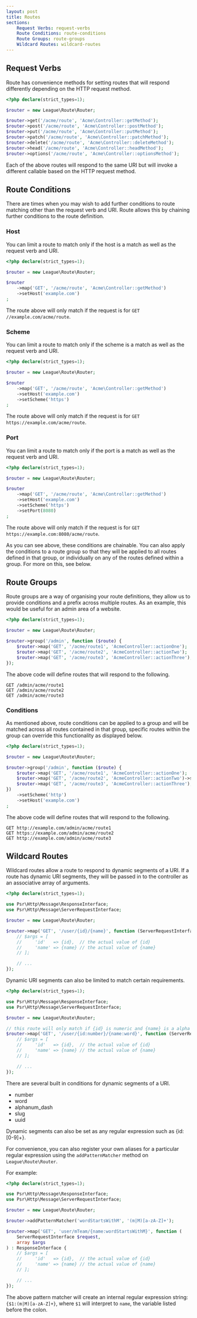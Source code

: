 ```yaml
---
layout: post
title: Routes
sections:
    Request Verbs: request-verbs
    Route Conditions: route-conditions
    Route Groups: route-groups
    Wildcard Routes: wildcard-routes
---
```

## Request Verbs

Route has convenience methods for setting routes that will respond differently depending on the HTTP request method.

~~~php
<?php declare(strict_types=1);

$router = new League\Route\Router;

$router->get('/acme/route', 'Acme\Controller::getMethod');
$router->post('/acme/route', 'Acme\Controller::postMethod');
$router->put('/acme/route', 'Acme\Controller::putMethod');
$router->patch('/acme/route', 'Acme\Controller::patchMethod');
$router->delete('/acme/route', 'Acme\Controller::deleteMethod');
$router->head('/acme/route', 'Acme\Controller::headMethod');
$router->options('/acme/route', 'Acme\Controller::optionsMethod');
~~~

Each of the above routes will respond to the same URI but will invoke a different callable based on the HTTP request method.

## Route Conditions

There are times when you may wish to add further conditions to route matching other than the request verb and URI. Route allows this by chaining further conditions to the route definition.

### Host

You can limit a route to match only if the host is a match as well as the request verb and URI.

~~~php
<?php declare(strict_types=1);

$router = new League\Route\Router;

$router
    ->map('GET', '/acme/route', 'Acme\Controller::getMethod')
    ->setHost('example.com')
;
~~~

The route above will only match if the request is for `GET //example.com/acme/route`.

### Scheme

You can limit a route to match only if the scheme is a match as well as the request verb and URI.

~~~php
<?php declare(strict_types=1);

$router = new League\Route\Router;

$router
    ->map('GET', '/acme/route', 'Acme\Controller::getMethod')
    ->setHost('example.com')
    ->setScheme('https')
;
~~~

The route above will only match if the request is for `GET https://example.com/acme/route`.

### Port

You can limit a route to match only if the port is a match as well as the request verb and URI.

~~~php
<?php declare(strict_types=1);

$router = new League\Route\Router;

$router
    ->map('GET', '/acme/route', 'Acme\Controller::getMethod')
    ->setHost('example.com')
    ->setScheme('https')
    ->setPort(8080)
;
~~~

The route above will only match if the request is for `GET https://example.com:8080/acme/route`.

As you can see above, these conditions are chainable. You can also apply the conditions to a route group so that they will be applied to all routes defined in that group, or individually on any of the routes defined within a group. For more on this, see below.

## Route Groups

Route groups are a way of organising your route definitions, they allow us to provide conditions and a prefix across multiple routes. As an example, this would be useful for an admin area of a website.

~~~php
<?php declare(strict_types=1);

$router = new League\Route\Router;

$router->group('/admin', function ($route) {
    $router->map('GET', '/acme/route1', 'AcmeController::actionOne');
    $router->map('GET', '/acme/route2', 'AcmeController::actionTwo');
    $router->map('GET', '/acme/route3', 'AcmeController::actionThree');
});
~~~

The above code will define routes that will respond to the following.

~~~shell
GET /admin/acme/route1
GET /admin/acme/route2
GET /admin/acme/route3
~~~

### Conditions

As mentioned above, route conditions can be applied to a group and will be matched across all routes contained in that group, specific routes within the group can override this functionality as displayed below.

~~~php
<?php declare(strict_types=1);

$router = new League\Route\Router;

$router->group('/admin', function ($route) {
    $router->map('GET', '/acme/route1', 'AcmeController::actionOne');
    $router->map('GET', '/acme/route2', 'AcmeController::actionTwo')->setScheme('https');
    $router->map('GET', '/acme/route3', 'AcmeController::actionThree');
})
    ->setScheme('http')
    ->setHost('example.com')
;
~~~

The above code will define routes that will respond to the following.

~~~shell
GET http://example.com/admin/acme/route1
GET https://example.com/admin/acme/route2
GET http://example.com/admin/acme/route3
~~~

## Wildcard Routes

Wildcard routes allow a route to respond to dynamic segments of a URI. If a route has dynamic URI segments, they will be passed in to the controller as an associative array of arguments.

~~~php
<?php declare(strict_types=1);

use Psr\Http\Message\ResponseInterface;
use Psr\Http\Message\ServerRequestInterface;

$router = new League\Route\Router;

$router->map('GET', '/user/{id}/{name}', function (ServerRequestInterface $request, array $args) : ResponseInterface {
    // $args = [
    //     'id'   => {id},  // the actual value of {id}
    //     'name' => {name} // the actual value of {name}
    // ];

    // ...
});
~~~

Dynamic URI segments can also be limited to match certain requirements.

~~~php
<?php declare(strict_types=1);

use Psr\Http\Message\ResponseInterface;
use Psr\Http\Message\ServerRequestInterface;

$router = new League\Route\Router;

// this route will only match if {id} is numeric and {name} is a alpha
$router->map('GET', '/user/{id:number}/{name:word}', function (ServerRequestInterface $request, array $args) : ResponseInterface {
    // $args = [
    //     'id'   => {id},  // the actual value of {id}
    //     'name' => {name} // the actual value of {name}
    // ];

    // ...
});
~~~

There are several built in conditions for dynamic segments of a URI.

- number
- word
- alphanum_dash
- slug
- uuid

Dynamic segments can also be set as any regular expression such as {id:[0-9]+}.

For convenience, you can also register your own aliases for a particular regular expression using the `addPatternMatcher` method on `League\Route\Router`.

For example:

~~~php
<?php declare(strict_types=1);

use Psr\Http\Message\ResponseInterface;
use Psr\Http\Message\ServerRequestInterface;

$router = new League\Route\Router;

$router->addPatternMatcher('wordStartsWithM', '(m|M)[a-zA-Z]+');

$router->map('GET', 'user/mTeam/{name:wordStartsWithM}', function (
    ServerRequestInterface $request,
    array $args
) : ResponseInterface {
    // $args = [
    //     'id'   => {id},  // the actual value of {id}
    //     'name' => {name} // the actual value of {name}
    // ];

    // ...
});
~~~

The above pattern matcher will create an internal regular expression string: `{$1:(m|M)[a-zA-Z]+}`, where `$1` will interpret to `name`, the variable listed before the colon.
